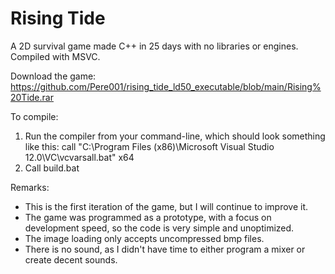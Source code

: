 # Rising Tide
A 2D survival game made C++ in 25 days with no libraries or engines.
Compiled with MSVC.

Download the game:
https://github.com/Pere001/rising_tide_ld50_executable/blob/main/Rising%20Tide.rar

To compile:
1. Run the compiler from your command-line, which should look something like this:
   call "C:\Program Files (x86)\Microsoft Visual Studio 12.0\VC\vcvarsall.bat" x64
2. Call build.bat


Remarks:
- This is the first iteration of the game, but I will continue to improve it.
- The game was programmed as a prototype, with a focus on development speed, so the code is very simple and unoptimized.
- The image loading only accepts uncompressed bmp files.
- There is no sound, as I didn't have time to either program a mixer or create decent sounds.
